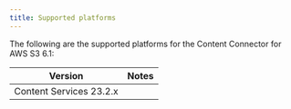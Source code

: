 ```yaml
---
title: Supported platforms
---
```


The following are the supported platforms for the Content Connector for AWS S3 6.1:

| Version | Notes |
| ------- | ----- |
| Content Services 23.2.x |  |
